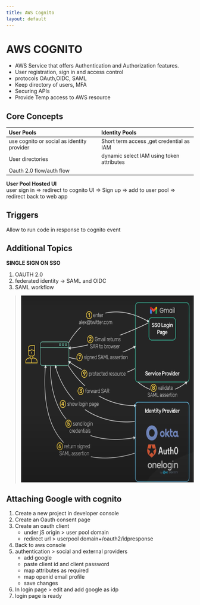 ```yaml
---
title: AWS Cognito
layout: default
---
```

# AWS COGNITO
- AWS Service that offers Authentication and Authorization features.
- User registration, sign in and access control
- protocols OAuth,OIDC, SAML
- Keep directory of users, MFA
- Securing APIs
- Provide Temp access to AWS resource

## Core Concepts
|User Pools|Identity Pools|
|:----------|:--------------|
|use cognito or social as identity provider|Short term access ,get credential as IAM|
|User directories |dynamic select IAM using token attributes|
|Oauth 2.0 flow/auth flow|

**User Pool Hosted UI**<br>
user sign in => redirect to cognito UI => Sign up => add to user pool => redirect back to web app

##  Triggers
Allow to run code in response to cognito event

## Additional Topics
**SINGLE SIGN ON SSO**
1. OAUTH 2.0
2. federated identity -> SAML and OIDC
3. SAML workflow  
> <img src="./assests/Screenshot 2025-04-10 120451.png" width="500" height="500">

## Attaching Google with cognito
1. Create a new project in developer console
2. Create an Oauth consent page
3. Create an oauth client
    - under jS origin > user pool domain
    - redirect url > userpool domain+/oauth2/idpresponse
4. Back to aws console
5. authentication > social and external providers
    - add google 
    - paste client id and client password
    - map attributes as required
    - map openid email profile
    - save changes
6. In login page > edit and add google as idp
7. login page is ready
